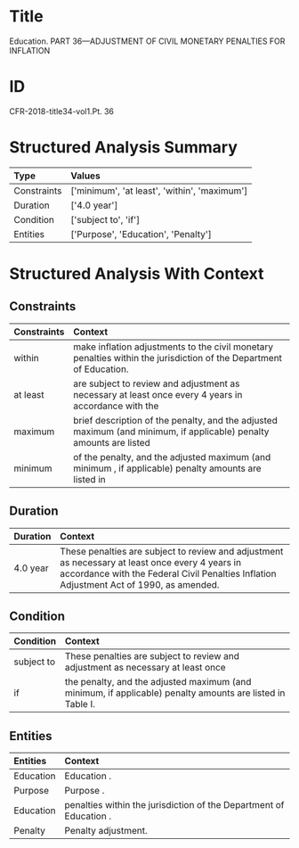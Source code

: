 # Title

 Education. PART 36—ADJUSTMENT OF CIVIL MONETARY PENALTIES FOR INFLATION


# ID

 CFR-2018-title34-vol1.Pt. 36


# Structured Analysis Summary

| Type        | Values                                       |
|:------------|:---------------------------------------------|
| Constraints | ['minimum', 'at least', 'within', 'maximum'] |
| Duration    | ['4.0 year']                                 |
| Condition   | ['subject to', 'if']                         |
| Entities    | ['Purpose', 'Education', 'Penalty']          |


# Structured Analysis With Context

 


## Constraints

| Constraints   | Context                                                                                                             |
|:--------------|:--------------------------------------------------------------------------------------------------------------------|
| within        | make inflation adjustments to the civil monetary penalties within  the jurisdiction of the Department of Education. |
| at least      | are subject to review and adjustment as necessary at least once every 4 years in accordance with the                |
| maximum       | brief description of the penalty, and the adjusted maximum (and minimum, if applicable) penalty amounts are listed  |
| minimum       | of the penalty, and the adjusted maximum (and minimum , if applicable) penalty amounts are listed in                |


## Duration

| Duration   | Context                                                                                                                                                                                    |
|:-----------|:-------------------------------------------------------------------------------------------------------------------------------------------------------------------------------------------|
| 4.0 year   | These penalties are subject to review and adjustment as necessary at least once every 4 years in accordance with the Federal Civil Penalties Inflation Adjustment Act of 1990, as amended. |


## Condition

| Condition   | Context                                                                                                    |
|:------------|:-----------------------------------------------------------------------------------------------------------|
| subject to  | These penalties are  subject to review and adjustment as necessary at least once                           |
| if          | the penalty, and the adjusted maximum (and minimum, if  applicable) penalty amounts are listed in Table I. |


## Entities

| Entities   | Context                                                            |
|:-----------|:-------------------------------------------------------------------|
| Education  | Education .                                                        |
| Purpose    | Purpose .                                                          |
| Education  | penalties within the jurisdiction of the Department of Education . |
| Penalty    | Penalty  adjustment.                                               |


